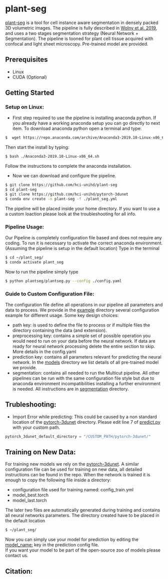 # plant-seg
[plant-seg](plantseg) is a tool for cell instance aware segmentation in densely packed 3D volumetric images.
The pipeline is fully described in [Wolny et al. 2019](https://link), and uses a two stages segmentation strategy (Neural Network + Segmentation).
The pipeline is tooned for plant cell tissue acquired with confocal and light sheet microscopy.
Pre-trained model are provided.  

## Prerequisites
* Linux
* CUDA (Optional)

## Getting Started
### Setup on Linux:
- First step required to use the pipeline is installing anaconda python. If you already have a working anaconda setup you can go directly to next item. 
To download anaconda python open a terminal and type:
```Bash
$  wget https://repo.anaconda.com/archive/Anaconda3-2019.10-Linux-x86_64.sh
```
Then start the install by typing:
```bash
$ bash ./Anaconda3-2019.10-Linux-x86_64.sh
```
Follow the instructions to complete the anaconda installation. 

- Now we can download and configure the pipeline. 
```bash
$ git clone https://github.com/hci-unihd/plant-seg
$ cd plant-seg
$ git clone https://github.com/hci-unihd/pytorch-3dunet
$ conda env create -n plant-seg -f ./plant_seg.yml
```
The pipeline will be placed inside your home directory. If you want to use a a custom loaction please look at the
 troubleshooting for all info.
### Pipeline Usage:
Our Pipeline is completely configuration file based and does not require any coding.
To run it is necessary to activate the correct anaconda environment. (Assuming the pipeline is setup in 
the default location) Type in the terminal
```bash
$ cd ~/plant_seg/
$ conda activate plant_seg
```
Now to run the pipeline simply type
```bash
$ python plantseg/plantseg.py --config ./config.yaml
```
### Guide to Custom Configuration File:
The configuration file define all operations in our pipeline all parameters and data to process.
We provide in the [example](examples/README.md) directory several configuration example for different usage.
Some key design choices:
* path key: is used to define the file to process or if multiple files the directory containing the data 
(and extension).
* preprocessing key: contains a simple set of possible operation you would need to run on your data before 
the neural network. If data are ready for neural network processing delete the entire section to skip.
More details in the config.yaml
* prediction key: contains all parameters relevant for predicting the neural network. 
In the [models](plantseg/models/README.md) directory we list details of all pre-trained model we provide.
* segmentation: contains all needed to run the Multicut pipeline. All other pipelines can be run with the same
configuration file style but due to anaconda environment incompatibilities installing a further environment is needed.
All instructions are in [segmentation](plantseg/segmentation/README.md) directory.

## Trubleshooting:
* Import Error while predicting: This could be caused by a non standard location of the [pytorch-3dunet](https://github.com/hci-unihd/pytorch-3dunet) directory.
Please edit line 7 of [predict.py](plantseg/predictions/predict.py) with your custom path.
```python
pytorch_3dunet_default_directory = "/CUSTOM_PATH/pytorch-3dunet/"
```


## Training on New Data:
For training new models we rely on the [pytorch-3dunet](https://github.com/hci-unihd/pytorch-3dunet). 
A similar configuration file can be used for training on new data, all detailed instructions can be found  in the repo.
When the network is trained it is enough to copy the following file inside a directory:
* configuration file used for training named: config_train.yml
* model_best.torch
* model_last.torch

The later two files are automatically generated during training and contains all neural networks parameters.
The directory created have to be placed in the default location
```bash
$ ~/plant_seg/
```
Now you can simply use your model for prediction by editing the [model_name:](config.yaml) key in the prediction config file.\
If you want your model to be part of the open-source zoo of models please contact us.

## Citation:
